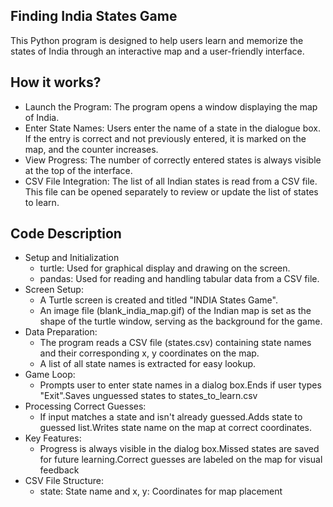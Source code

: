 ## Finding India States Game
This Python program is designed to help users learn and memorize the states of India through an interactive map and a user-friendly interface.
## How it works?
- Launch the Program:
   The program opens a window displaying the map of India.
- Enter State Names:
Users enter the name of a state in the dialogue box. If the entry is correct and not previously entered, it is marked on the map, and the counter increases.
- View Progress:
The number of correctly entered states is always visible at the top of the interface.
- CSV File Integration:
The list of all Indian states is read from a CSV file. This file can be opened separately to review or update the list of states to learn.
## Code Description
- Setup and Initialization
    - turtle: Used for graphical display and drawing on the screen.
    - pandas: Used for reading and handling tabular data from a CSV file.
- Screen Setup:
    - A Turtle screen is created and titled "INDIA States Game".
    - An image file (blank_india_map.gif) of the Indian map is set as the shape of the turtle window, serving as the background for the game.
- Data Preparation:
    - The program reads a CSV file (states.csv) containing state names and their corresponding x, y coordinates on the map.
    - A list of all state names is extracted for easy lookup.
- Game Loop:
    - Prompts user to enter state names in a dialog box.Ends if user types "Exit".Saves unguessed states to states_to_learn.csv
- Processing Correct Guesses:
     - If input matches a state and isn't already guessed.Adds state to guessed list.Writes state name on the map at correct coordinates.
- Key Features:
    - Progress is always visible in the dialog box.Missed states are saved for future learning.Correct guesses are labeled on the map for visual feedback
- CSV File Structure:
    - state: State name and x, y: Coordinates for map placement




       
